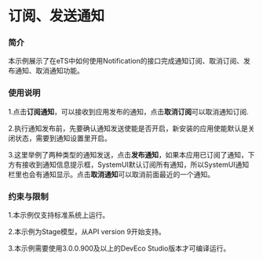 # 订阅、发送通知



### 简介

本示例展示了在eTS中如何使用Notification的接口完成通知订阅、取消订阅、发布通知、取消通知功能。

### 使用说明

1.点击**订阅通知**，可以接收到应用发布的通知，点击**取消订阅**可以取消通知订阅.

2.执行通知发布前，先要确认通知发送使能是否开启，新安装的应用使能默认是关闭状态，需要到通知设置里开启。

3.这里举例了两种类型的通知发送，点击**发布通知**，如果本应用已订阅了通知，下方有接收到通知信息提示框，SystemUI默认订阅所有通知，所以SystemUI通知栏里也会有通知显示。点击**取消通知**可以取消前面最近的一个通知。

### 约束与限制

1.本示例仅支持标准系统上运行。

2.本示例为Stage模型，从API version 9开始支持。

3.本示例需要使用3.0.0.900及以上的DevEco Studio版本才可编译运行。

